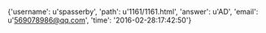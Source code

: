 {'username': u'spasserby', 'path': u'1161/1161.html', 'answer': u'AD', 'email': u'569078986@qq.com', 'time': '2016-02-28:17:42:50'}
